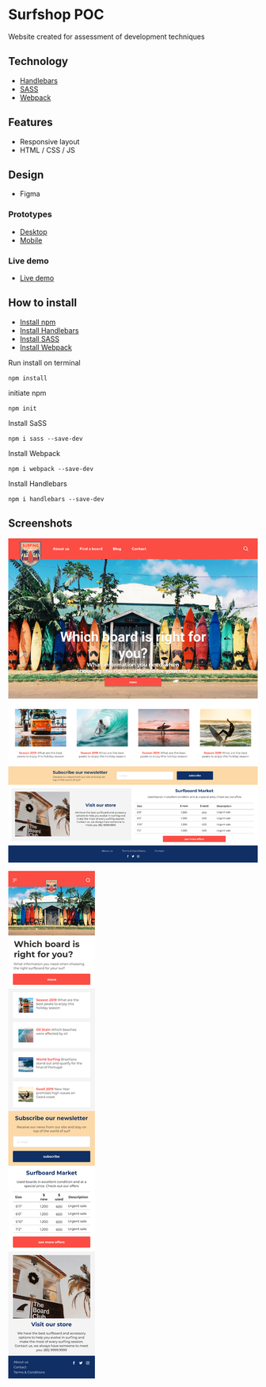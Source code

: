 # Surfshop POC
Website created for assessment of development techniques

## Technology
- [Handlebars](https://handlebarsjs.com/)
- [SASS](https://sass-lang.com/)
- [Webpack](https://webpack.js.org/)

## Features
* Responsive layout
* HTML / CSS / JS

## Design
* Figma

### Prototypes
- <a href="https://www.figma.com/file/vH40PCWbpgmLxCuwNmjkQO/Layout?node-id=0%3A1">Desktop</a>
- <a href="https://www.figma.com/file/vH40PCWbpgmLxCuwNmjkQO/Layout?node-id=19%3A19">Mobile</a>

### Live demo
- <a href="https://joaresmiranda.github.io/2019-surfshop-poc/front-end/">Live demo</a>

## How to install
- [Install npm](https://www.npmjs.com/get-npm)
- [Install Handlebars](https://handlebarsjs.com/)
- [Install SASS](https://sass-lang.com/)
- [Install Webpack](https://webpack.js.org/)

Run install on terminal
```terminal
npm install
```

initiate npm 
```terminal
npm init
```
Install SaSS
```terminal
npm i sass --save-dev
````

Install Webpack
```terminal
npm i webpack --save-dev
````

Install Handlebars
```terminal
npm i handlebars --save-dev
```

## Screenshots
![Screenshot Desktop](./design/layout-desktop.png)

![Screenshot Mobile](./design/layout-mobile.png)
